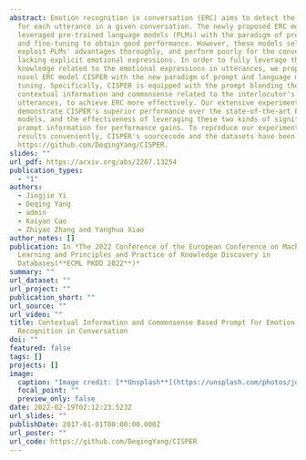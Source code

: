 ```yaml
---
abstract: Emotion recognition in conversation (ERC) aims to detect the emotion
  for each utterance in a given conversation. The newly proposed ERC models have
  leveraged pre-trained language models (PLMs) with the paradigm of pre-training
  and fine-tuning to obtain good performance. However, these models seldom
  exploit PLMs' advantages thoroughly, and perform poorly for the conversations
  lacking explicit emotional expressions. In order to fully leverage the latent
  knowledge related to the emotional expressions in utterances, we propose a
  novel ERC model CISPER with the new paradigm of prompt and language model (LM)
  tuning. Specifically, CISPER is equipped with the prompt blending the
  contextual information and commonsense related to the interlocutor's
  utterances, to achieve ERC more effectively. Our extensive experiments
  demonstrate CISPER's superior performance over the state-of-the-art ERC
  models, and the effectiveness of leveraging these two kinds of significant
  prompt information for performance gains. To reproduce our experimental
  results conveniently, CISPER's sourcecode and the datasets have been shared at
  https://github.com/DeqingYang/CISPER.
slides: ""
url_pdf: https://arxiv.org/abs/2207.13254
publication_types:
  - "1"
authors:
  - Jingjie Yi
  - Deqing Yang
  - admin
  - Kaiyan Cao
  - Zhiyao Zhang and Yanghua Xiao
author_notes: []
publication: In *The 2022 Conference of the European Conference on Machine
  Learning and Principles and Practice of Knowledge Discovery in
  Databases(**ECML PKDD 2022**)*
summary: ""
url_dataset: ""
url_project: ""
publication_short: ""
url_source: ""
url_video: ""
title: Contextual Information and Commonsense Based Prompt for Emotion
  Recognition in Conversation
doi: ""
featured: false
tags: []
projects: []
image:
  caption: "Image credit: [**Unsplash**](https://unsplash.com/photos/jdD8gXaTZsc)"
  focal_point: ""
  preview_only: false
date: 2022-02-19T02:12:23.523Z
url_slides: ""
publishDate: 2017-01-01T00:00:00.000Z
url_poster: ""
url_code: https://github.com/DeqingYang/CISPER
---
```

